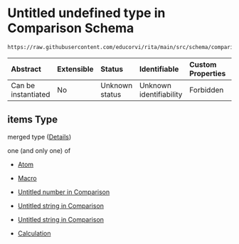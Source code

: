 # Untitled undefined type in Comparison Schema

```txt
https://raw.githubusercontent.com/educorvi/rita/main/src/schema/comparison.json#/properties/arguments/items
```



| Abstract            | Extensible | Status         | Identifiable            | Custom Properties | Additional Properties | Access Restrictions | Defined In                                                                   |
| :------------------ | :--------- | :------------- | :---------------------- | :---------------- | :-------------------- | :------------------ | :--------------------------------------------------------------------------- |
| Can be instantiated | No         | Unknown status | Unknown identifiability | Forbidden         | Allowed               | none                | [comparison.json\*](../../src/schema/comparison.json "open original schema") |

## items Type

merged type ([Details](comparison-properties-arguments-items.md))

one (and only one) of

*   [Atom](atom.md "check type definition")

*   [Macro](macro.md "check type definition")

*   [Untitled number in Comparison](comparison-properties-arguments-items-oneof-2.md "check type definition")

*   [Untitled string in Comparison](comparison-properties-arguments-items-oneof-3.md "check type definition")

*   [Untitled string in Comparison](comparison-properties-arguments-items-oneof-4.md "check type definition")

*   [Calculation](calculation.md "check type definition")
